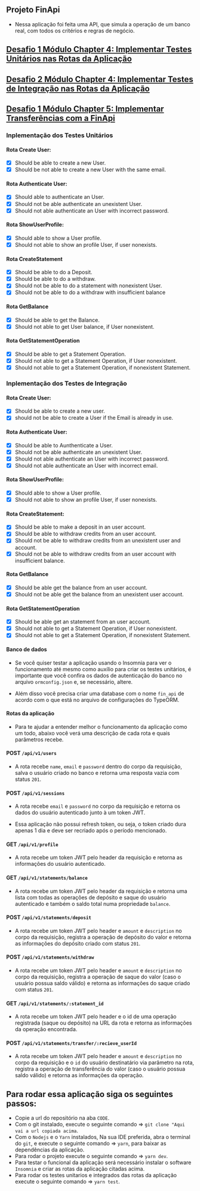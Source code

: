 ## Projeto FinApi

- Nessa aplicação foi feita uma API, que simula a operação de um banco real, com todos os critérios e regras de negócio.

## [Desafio 1 Módulo Chapter 4: Implementar Testes Unitários nas Rotas da Aplicação](https://www.notion.so/Desafio-01-Testes-unit-rios-0321db2af07e4b48a85a1e4e360fcd11)
## [Desafio 2 Módulo Chapter 4: Implementar Testes de Integração nas Rotas da Aplicação](https://www.notion.so/Desafio-02-Testes-de-integra-o-70a8af48044d444cb1d2c1fa00056958)

## [Desafio 1 Módulo Chapter 5: Implementar Transferências com a FinApi](https://www.notion.so/Desafio-01-Transfer-ncias-com-a-FinAPI-5e1dbfc0bd66420f85f6a4948ad727c2)

### Inplementação dos Testes Unitários
#### Rota Create User:

- [x] Should be able to create a new User.
- [x] Should be not able to create a new User with the same email.
#### Rota Authenticate User:

- [x] Should able to authenticate an User.
- [x] Should not be able authenticate an unexistent User.
- [x] Should not able authenticate an User with incorrect password.
#### Rota ShowUserProfile:

- [x] Should able to show a User profile.
- [x] Should not able to show an profile User, if user nonexists.
#### Rota CreateStatement

- [x] Should be able to do a Deposit.
- [x] Should be able to do a withdraw.
- [x] Should not be able to do a statement with nonexistent User.
- [x] Should not be able to do a withdraw with insufficient balance
#### Rota GetBalance

- [x] Should be able to get the Balance.
- [x] Should not able to get User balance, if User nonexistent.
#### Rota GetStatementOperation

- [x] Should be able to get a Statement Operation.
- [x] Should not able to get a Statement Operation, if User nonexistent.
- [x] Should not able to get a Statement Operation, if nonexistent Statement.
### Inplementação dos Testes de Integração
#### Rota Create User:

- [x] Should be able to create a new user.
- [x] should not be able to create a User if the Email is already in use.
#### Rota Authenticate User:

- [x] Should be able to Aunthenticate a User.
- [x] Should not be able authenticate an unexistent User.
- [x] Should not able authenticate an User with incorrect password.
- [x] Should not able authenticate an User with incorrect email.
#### Rota ShowUserProfile:

- [x] Should able to show a User profile.
- [x] Should not able to show an profile User, if user nonexists.
#### Rota CreateStatement:

- [x] Should be able to make a deposit in an user account.
- [x] Should be able to withdraw credits from an user account.
- [x] Should not be able to withdraw credits from an unexistent user and account.
- [x] Should not be able to withdraw credits from an user account with insufficient balance.
#### Rota GetBalance

- [x] Should be able get the balance from an user account.
- [x] Should not be able get the balance from an unexistent user account.
#### Rota GetStatementOperation

- [x] Should be able get an statement from an user account.
- [x] Should not able to get a Statement Operation, if User nonexistent.
- [x] Should not able to get a Statement Operation, if nonexistent Statement.
#### Banco de dados

- Se você quiser testar a aplicação usando o Insomnia para ver o funcionamento até mesmo como auxílio para criar os testes unitários, é importante que você confira os dados de autenticação do banco no arquivo `ormconfig.json` e, se necessário, altere.

- Além disso você precisa criar uma database com o nome `fin_api` de acordo com o que está no arquivo de configurações do TypeORM.

#### Rotas da aplicação

- Para te ajudar a entender melhor o funcionamento da aplicação como um todo, abaixo você verá uma descrição de cada rota e quais parâmetros recebe.

#### POST `/api/v1/users`

- A rota recebe `name`, `email` e `password` dentro do corpo da requisição, salva o usuário criado no banco e retorna uma resposta vazia com status `201`.

#### POST `/api/v1/sessions`

- A rota recebe `email` e `password` no corpo da requisição e retorna os dados do usuário autenticado junto à um token JWT.

- Essa aplicação não possui refresh token, ou seja, o token criado dura apenas 1 dia e deve ser recriado após o período mencionado.

#### GET `/api/v1/profile`

- A rota recebe um token JWT pelo header da requisição e retorna as informações do usuário autenticado.

#### GET `/api/v1/statements/balance`

- A rota recebe um token JWT pelo header da requisição e retorna uma lista com todas as operações de depósito e saque do usuário autenticado e também o saldo total numa propriedade `balance`.

#### POST `/api/v1/statements/deposit`

- A rota recebe um token JWT pelo header e `amount` e `description` no corpo da requisição, registra a operação de depósito do valor e retorna as informações do depósito criado com status `201`.

#### POST `/api/v1/statements/withdraw`

- A rota recebe um token JWT pelo header e `amount` e `description` no corpo da requisição, registra a operação de saque do valor (caso o usuário possua saldo válido) e retorna as informações do saque criado com status `201`.

#### GET `/api/v1/statements/:statement_id`

- A rota recebe um token JWT pelo header e o id de uma operação registrada (saque ou depósito) na URL da rota e retorna as informações da operação encontrada.

#### POST `/api/v1/statements/transfer/:recieve_userId`

- A rota recebe um token JWT pelo header e `amount` e `description` no corpo da requisição e o `id` do usuário destinatário via parâmetro na rota, registra a operação de transferência do valor (caso o usuário possua saldo válido) e retorna as informações da operação.
## Para rodar essa aplicação siga os seguintes passos:

- Copie a url do repositório na aba `CODE`.
- Com o git instalado, execute o seguinte comando => `git clone "Aqui vai a url copiada acima`.
- Com o `Nodejs` e o `Yarn` instalados, Na sua IDE preferida, abra o terminal do `git`, e execute o seguinte comando => `yarn`, para baixar as dependências da aplicação.
- Para rodar o projeto execute o seguinte comando => `yarn dev`.
- Para testar o funcional da aplicação será necessário instalar o software `Insomnia` e criar as rotas da aplicação citadas acima.
- Para rodar os testes unitarios e integrados das rotas da aplicação execute o seguinte comando => `yarn test`.
